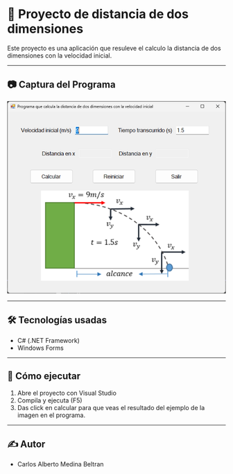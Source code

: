 # 🧮 Proyecto de distancia de dos dimensiones

Este proyecto es una aplicación que resuleve el calculo la distancia de dos dimensiones con la velocidad inicial. 

---

## 📷 Captura del Programa

![Distancia2DimensionesVI](img/Distancia2DimensionesVI.png)

---

## 🛠 Tecnologías usadas

- C# (.NET Framework)
- Windows Forms

---

## 🚀 Cómo ejecutar

1. Abre el proyecto con Visual Studio
2. Compila y ejecuta (F5)
3. Das click en calcular para que veas el resultado del ejemplo de la imagen en el programa.

---

## ✍️ Autor

- Carlos Alberto Medina Beltran

